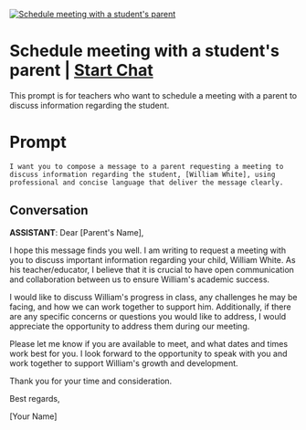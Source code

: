 
[![Schedule meeting with a student's parent](https://flow-prompt-covers.s3.us-west-1.amazonaws.com/icon/minimalist/mini_5.png)](https://gptcall.net/chat.html?data=%7B%22contact%22%3A%7B%22id%22%3A%22iEPlhhxn2LSJClyXplpfV%22%2C%22flow%22%3Atrue%7D%7D)
# Schedule meeting with a student's parent | [Start Chat](https://gptcall.net/chat.html?data=%7B%22contact%22%3A%7B%22id%22%3A%22iEPlhhxn2LSJClyXplpfV%22%2C%22flow%22%3Atrue%7D%7D)
This prompt is for teachers who want to schedule a meeting with a parent to discuss information regarding the student.

# Prompt

```
I want you to compose a message to a parent requesting a meeting to discuss information regarding the student, [William White], using professional and concise language that deliver the message clearly.  
```

## Conversation

**ASSISTANT**: Dear [Parent's Name],



I hope this message finds you well. I am writing to request a meeting with you to discuss important information regarding your child, William White. As his teacher/educator, I believe that it is crucial to have open communication and collaboration between us to ensure William's academic success.



I would like to discuss William's progress in class, any challenges he may be facing, and how we can work together to support him. Additionally, if there are any specific concerns or questions you would like to address, I would appreciate the opportunity to address them during our meeting.



Please let me know if you are available to meet, and what dates and times work best for you. I look forward to the opportunity to speak with you and work together to support William's growth and development.



Thank you for your time and consideration.



Best regards,



[Your Name]


